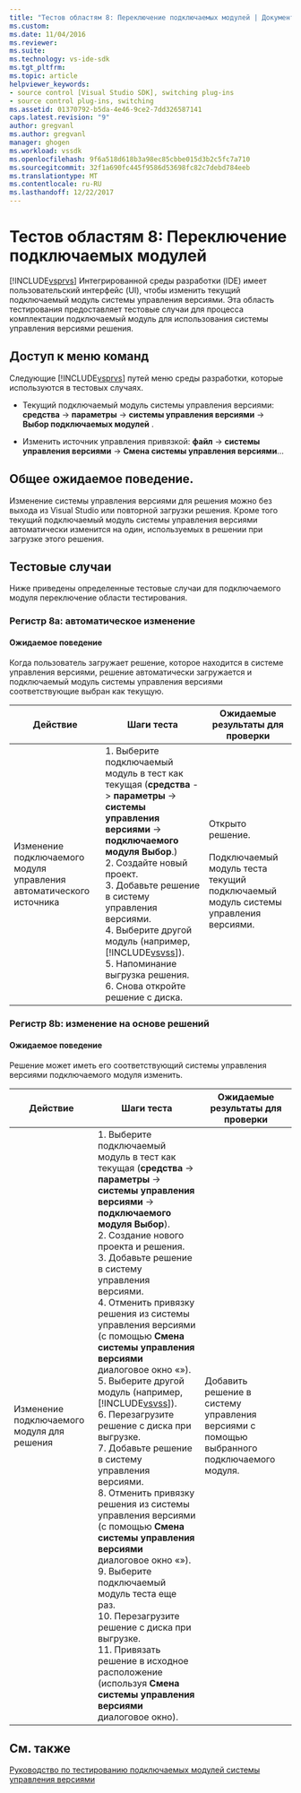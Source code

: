 ```yaml
---
title: "Тестов областям 8: Переключение подключаемых модулей | Документы Microsoft"
ms.custom: 
ms.date: 11/04/2016
ms.reviewer: 
ms.suite: 
ms.technology: vs-ide-sdk
ms.tgt_pltfrm: 
ms.topic: article
helpviewer_keywords:
- source control [Visual Studio SDK], switching plug-ins
- source control plug-ins, switching
ms.assetid: 01370792-b5da-4e46-9ce2-7dd326587141
caps.latest.revision: "9"
author: gregvanl
ms.author: gregvanl
manager: ghogen
ms.workload: vssdk
ms.openlocfilehash: 9f6a518d618b3a98ec85cbbe015d3b2c5fc7a710
ms.sourcegitcommit: 32f1a690fc445f9586d53698fc82c7debd784eeb
ms.translationtype: MT
ms.contentlocale: ru-RU
ms.lasthandoff: 12/22/2017
---
```

# <a name="test-area-8-plug-in-switching"></a>Тестов областям 8: Переключение подключаемых модулей
[!INCLUDE[vsprvs](../../code-quality/includes/vsprvs_md.md)] Интегрированной среды разработки (IDE) имеет пользовательский интерфейс (UI), чтобы изменить текущий подключаемый модуль системы управления версиями. Эта область тестирования предоставляет тестовые случаи для процесса комплектации подключаемый модуль для использования системы управления версиями решения.  
  
## <a name="command-menu-access"></a>Доступ к меню команд  
 Следующие [!INCLUDE[vsprvs](../../code-quality/includes/vsprvs_md.md)] путей меню среды разработки, которые используются в тестовых случаях.  
  
-   Текущий подключаемый модуль системы управления версиями: **средства** -> **параметры** -> **системы управления версиями** -> **Выбор подключаемых модулей** .  
  
-   Изменить источник управления привязкой: **файл** -> **системы управления версиями** -> **Смена системы управления версиями**...  
  
## <a name="common-expected-behavior"></a>Общее ожидаемое поведение.  
 Изменение системы управления версиями для решения можно без выхода из Visual Studio или повторной загрузки решения. Кроме того текущий подключаемый модуль системы управления версиями автоматически изменится на один, используемых в решении при загрузке этого решения.  
  
## <a name="test-cases"></a>Тестовые случаи  
 Ниже приведены определенные тестовые случаи для подключаемого модуля переключение области тестирования.  
  
### <a name="case-8a-automatic-change"></a>Регистр 8a: автоматическое изменение  
  
#### <a name="expected-behavior"></a>Ожидаемое поведение  
 Когда пользователь загружает решение, которое находится в системе управления версиями, решение автоматически загружается и подключаемый модуль системы управления версиями соответствующие выбран как текущую.  
  
|Действие|Шаги теста|Ожидаемые результаты для проверки|  
|------------|----------------|--------------------------------|  
|Изменение подключаемого модуля управления автоматического источника|1.  Выберите подключаемый модуль в тест как текущая (**средства** -> **параметры** -> **системы управления версиями** -> **подключаемого модуля Выбор**.)<br />2.  Создайте новый проект.<br />3.  Добавьте решение в систему управления версиями.<br />4.  Выберите другой модуль (например, [!INCLUDE[vsvss](../../extensibility/includes/vsvss_md.md)]).<br />5.  Напоминание выгрузка решения.<br />6.  Снова откройте решение с диска.|Открыто решение.<br /><br /> Подключаемый модуль теста текущий подключаемый модуль системы управления версиями.|  
  
### <a name="case-8b-solution-based-change"></a>Регистр 8b: изменение на основе решений  
  
#### <a name="expected-behavior"></a>Ожидаемое поведение  
 Решение может иметь его соответствующий системы управления версиями подключаемого модуля изменить.  
  
|Действие|Шаги теста|Ожидаемые результаты для проверки|  
|------------|----------------|--------------------------------|  
|Изменение подключаемого модуля для решения|1.  Выберите подключаемый модуль в тест как текущая (**средства** -> **параметры** -> **системы управления версиями** -> **подключаемого модуля Выбор**).<br />2.  Создание нового проекта и решения.<br />3.  Добавьте решение в систему управления версиями.<br />4.  Отменить привязку решения из системы управления версиями (с помощью **Смена системы управления версиями** диалоговое окно «»).<br />5.  Выберите другой модуль (например, [!INCLUDE[vsvss](../../extensibility/includes/vsvss_md.md)]).<br />6.  Перезагрузите решение с диска при выгрузке.<br />7.  Добавьте решение в систему управления версиями.<br />8.  Отменить привязку решения из системы управления версиями (с помощью **Смена системы управления версиями** диалоговое окно «»).<br />9. Выберите подключаемый модуль теста еще раз.<br />10. Перезагрузите решение с диска при выгрузке.<br />11. Привязать решение в исходное расположение (используя **Смена системы управления версиями** диалоговое окно).|Добавить решение в систему управления версиями с помощью выбранного подключаемого модуля.|  
  
## <a name="see-also"></a>См. также  
 [Руководство по тестированию подключаемых модулей системы управления версиями](../../extensibility/internals/test-guide-for-source-control-plug-ins.md)